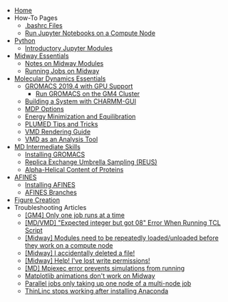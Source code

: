   * [Home](https://github.com/antoszewski/test-wiki/wiki)
  * How-To Pages
    * [.bashrc Files](https://github.com/antoszewski/test-wiki/wiki/Making-a-Useful-.bashrc-file)
    * [Run Jupyter Notebooks on a Compute Node](https://github.com/antoszewski/test-wiki/wiki/Run-Jupyter-Notebooks-on-a-Compute-Node)
  * [Python](https://github.com/antoszewski/test-wiki/wiki/Python)
    * [Introductory Jupyter Modules](https://github.com/antoszewski/test-wiki/wiki/Introductory-Jupyter-Modules)
  * [Midway Essentials](https://github.com/antoszewski/test-wiki/wiki/Midway-Essentials)
    * [Notes on Midway Modules](https://github.com/antoszewski/test-wiki/wiki/Notes-on-Midway-Modules)
    * [Running Jobs on Midway](https://github.com/antoszewski/test-wiki/wiki/Running-Jobs-on-Midway)
  * [Molecular Dynamics Essentials](https://github.com/antoszewski/test-wiki/wiki/Molecular-Dynamics-Essentials)
    * [GROMACS 2019.4 with GPU Support](https://github.com/antoszewski/test-wiki/wiki/GROMACS-2019.4-with-GPU-Support)
      * [Run GROMACS on the GM4 Cluster](https://github.com/antoszewski/test-wiki/wiki/Run-Gromacs-on-the-GM4-Cluster)
    * [Building a System with CHARMM-GUI](https://github.com/antoszewski/test-wiki/wiki/Building-a-System-With-CHARMM-GUI)
    * [MDP Options](https://github.com/antoszewski/test-wiki/wiki/MDP-options)
    * [Energy Minimization and Equilibration](https://github.com/antoszewski/test-wiki/wiki/Energy-Minimization-and-Equilibration)
    * [PLUMED Tips and Tricks](https://github.com/antoszewski/test-wiki/wiki/PLUMED-Tips-and-Tricks)
    * [VMD Rendering Guide](https://github.com/antoszewski/test-wiki/wiki/VMD-Rendering-Guide)
    * [VMD as an Analysis Tool](https://github.com/antoszewski/test-wiki/wiki/VMD-as-an-Analysis-Tool)
  * [MD Intermediate Skills](https://github.com/antoszewski/test-wiki/wiki/MD-Intermediate-Skills)
    * [Installing GROMACS](https://github.com/antoszewski/test-wiki/wiki/Installing-GROMACS-on-Bridges-(XSEDE))
    * [Replica Exchange Umbrella Sampling (REUS)](https://github.com/antoszewski/test-wiki/wiki/Replica-Exchange-Umbrella-Sampling-(REUS))
    * [Alpha-Helical Content of Proteins](https://github.com/antoszewski/test-wiki/wiki/Alpha-helical-content-of-protein-sequences)
  * [AFINES](https://github.com/antoszewski/test-wiki/wiki/AFINES)
    * [Installing AFINES](https://github.com/antoszewski/test-wiki/wiki/Installing-AFINES)
    * [AFINES Branches](https://github.com/antoszewski/test-wiki/wiki/AFINES-Branches)
  * [Figure Creation](https://github.com/antoszewski/test-wiki/wiki/Figure-Creation)
  * Troubleshooting Articles
    * [\[GM4\] Only one job runs at a time](https://github.com/antoszewski/test-wiki/wiki/%5BGM4%5D-Only-one-job-runs-at-a-time)
    * [\[MD/VMD\] "Expected integer but got 08" Error When Running TCL Script](https://github.com/antoszewski/test-wiki/wiki/%5BMD_VMD%5D-%20Expected-integer-but-got-08%20-Error-When-Running-TCL-Script)
    * [\[Midway\] Modules need to be repeatedly loaded/unloaded before they work on a compute node](https://github.com/antoszewski/test-wiki/wiki/%5BMidway%5D-Modules-need-to-be-repeatedly-loaded_unloaded-before-they-work-on-a-compute-node.)
    * [\[Midway\] I accidentally deleted a file!](https://github.com/antoszewski/test-wiki/wiki/%5BMidway%5D-I-accidentally-deleted-a-file!)
    * [\[Midway\] Help! I've lost write permissions!](https://github.com/antoszewski/test-wiki/wiki/%5BMidway%5D-Help!-I've-lost-write-permissions!)
    * [\[MD\] Mpiexec error prevents simulations from running](https://github.com/antoszewski/test-wiki/wiki/%5BMD%5D-Mpiexec-error-prevents-simulations-from-running)
    * [Matplotlib animations don't work on Midway](https://github.com/antoszewski/test-wiki/wiki/Matplotlib-animations-don't-work-on-Midway)
    * [Parallel jobs only taking up one node of a multi-node job](https://github.com/antoszewski/test-wiki/wiki/Parallel-jobs-only-taking-up-1-node-of-a-multi-node-job-(common-with-GROMACS-5.1.4))
    * [ThinLinc stops working after installing Anaconda](https://github.com/antoszewski/test-wiki/wiki/ThinLinc-stops-working-after-installing-Anaconda)




[//]: # (Adapted from https://www.npmjs.com/package/github-wiki-sidebar)
